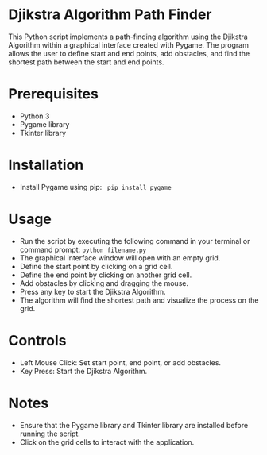 # Djikstra Algorithm Path Finder
This Python script implements a path-finding algorithm using the Djikstra Algorithm 
within a graphical interface created with Pygame. The program allows the user to 
define start and end points, add obstacles, and find the shortest path 
between the start and end points.

# Prerequisites
* Python 3
* Pygame library
* Tkinter library

# Installation

* Install Pygame using pip:
` pip install pygame`
# Usage
* Run the script by executing the following command in your terminal or command prompt:
` python filename.py `
* The graphical interface window will open with an empty grid.
* Define the start point by clicking on a grid cell.
* Define the end point by clicking on another grid cell.
* Add obstacles by clicking and dragging the mouse.
* Press any key to start the Djikstra Algorithm.
* The algorithm will find the shortest path and visualize the process on the grid.
# Controls
* Left Mouse Click: Set start point, end point, or add obstacles.
* Key Press: Start the Djikstra Algorithm.

# Notes
* Ensure that the Pygame library and Tkinter library are installed before running the script.
* Click on the grid cells to interact with the application.